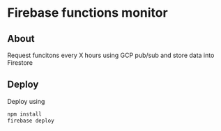 # Firebase functions monitor

## About

Request funcitons every X hours using GCP pub/sub and store data into Firestore

## Deploy

Deploy using

``` sh
npm install
firebase deploy
```

